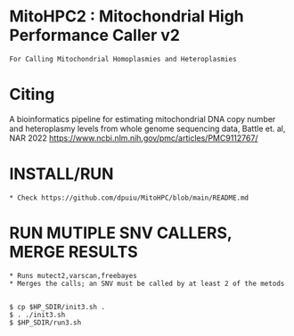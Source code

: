 # MitoHPC2 : Mitochondrial High Performance Caller v2 #

    For Calling Mitochondrial Homoplasmies and Heteroplasmies

# Citing #

A bioinformatics pipeline for estimating mitochondrial DNA copy number and heteroplasmy levels from whole genome sequencing data, Battle et. al, NAR 2022
https://www.ncbi.nlm.nih.gov/pmc/articles/PMC9112767/ 

# INSTALL/RUN ##
    
    * Check https://github.com/dpuiu/MitoHPC/blob/main/README.md


# RUN MUTIPLE SNV CALLERS, MERGE RESULTS #
 
    * Runs mutect2,varscan,freebayes
    * Merges the calls; an SNV must be called by at least 2 of the metods
    

    $ cp $HP_SDIR/init3.sh .
    $ . ./init3.sh
    $ $HP_SDIR/run3.sh        

